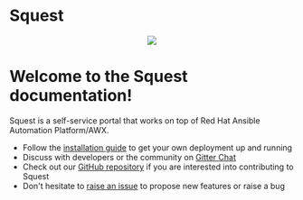 # Squest

<p align="center">
    <img src="images/squest_logo_v2.png">
</p>

# Welcome to the Squest documentation!

Squest is a self-service portal that works on top of Red Hat Ansible Automation Platform/AWX.

- Follow the [installation guide](getting_started.md) to get your own deployment up and running
- Discuss with developers or the community on [Gitter Chat](https://app.gitter.im/#/room/#HewlettPackard_squest:gitter.im)
- Check out our [GitHub repository](https://github.com/HewlettPackard/squest) if you are interested into contributing to Squest
- Don't hesitate to [raise an issue](https://github.com/HewlettPackard/squest/issues) to propose new features or raise a bug
